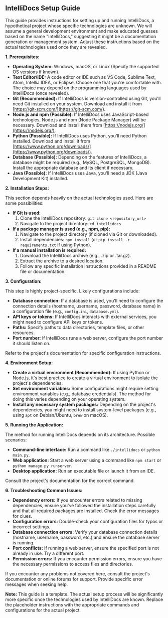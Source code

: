 ## IntelliDocs Setup Guide

This guide provides instructions for setting up and running IntelliDocs, a hypothetical project whose specific technologies are unknown. We will assume a general development environment and make educated guesses based on the name "IntelliDocs," suggesting it might be a documentation generation or management system.  Adjust these instructions based on the actual technologies used once they are revealed.


**1. Prerequisites:**

* **Operating System:**  Windows, macOS, or Linux (Specify the supported OS versions if known).
* **Text Editor/IDE:** A code editor or IDE such as VS Code, Sublime Text, Atom, IntelliJ IDEA, or Eclipse.  Choose one that you're comfortable with.  The choice may depend on the programming languages used by IntelliDocs (once revealed).
* **Git (Recommended):** If IntelliDocs is version-controlled using Git, you'll need Git installed on your system.  Download and install it from [https://git-scm.com/](https://git-scm.com/).
* **Node.js and npm (Possible):**  If IntelliDocs uses JavaScript-based technologies, Node.js and npm (Node Package Manager) will be necessary. Download and install them from [https://nodejs.org/](https://nodejs.org/).
* **Python (Possible):**  If IntelliDocs uses Python, you'll need Python installed.  Download and install it from [https://www.python.org/downloads/](https://www.python.org/downloads/).
* **Database (Possible):** Depending on the features of IntelliDocs, a database might be required (e.g., MySQL, PostgreSQL, MongoDB). Install the appropriate database and its client if necessary.
* **Java (Possible):**  If IntelliDocs uses Java, you'll need a JDK (Java Development Kit) installed.


**2. Installation Steps:**

This section depends heavily on the actual technologies used.  Here are some possibilities:

* **If Git is used:**
    1. Clone the IntelliDocs repository: `git clone <repository_url>`
    2. Navigate to the project directory: `cd intellidocs`
* **If a package manager is used (e.g., npm, pip):**
    1. Navigate to the project directory (if cloned via Git or downloaded).
    2. Install dependencies: `npm install` (or `pip install -r requirements.txt` if using Python).
* **If a manual installation is required:**
    1. Download the IntelliDocs archive (e.g., .zip or .tar.gz).
    2. Extract the archive to a desired location.
    3. Follow any specific installation instructions provided in a README file or documentation.

**3. Configuration:**

This step is highly project-specific.  Likely configurations include:

* **Database connection:**  If a database is used, you'll need to configure the connection details (hostname, username, password, database name) in a configuration file (e.g., `config.ini`, `database.yml`).
* **API keys or tokens:**  If IntelliDocs interacts with external services, you might need to configure API keys or tokens.
* **Paths:**  Specify paths to data directories, template files, or other resources.
* **Port number:**  If IntelliDocs runs a web server, configure the port number it should listen on.

Refer to the project's documentation for specific configuration instructions.

**4. Environment Setup:**

* **Create a virtual environment (Recommended):**  If using Python or Node.js, it's best practice to create a virtual environment to isolate the project's dependencies.
* **Set environment variables:** Some configurations might require setting environment variables (e.g., database credentials).  The method for doing this varies depending on your operating system.
* **Install any necessary system packages:**  Depending on the project's dependencies, you might need to install system-level packages (e.g., using `apt` on Debian/Ubuntu, `brew` on macOS).

**5. Running the Application:**

The method for running IntelliDocs depends on its architecture. Possible scenarios:

* **Command-line interface:**  Run a command like `./intellidocs` or `python main.py`.
* **Web application:**  Start a web server using a command like `npm start` or `python manage.py runserver`.
* **Desktop application:**  Run an executable file or launch it from an IDE.

Consult the project's documentation for the correct command.


**6. Troubleshooting Common Issues:**

* **Dependency errors:**  If you encounter errors related to missing dependencies, ensure you've followed the installation steps carefully and that all required packages are installed.  Check the error messages for clues.
* **Configuration errors:**  Double-check your configuration files for typos or incorrect settings.
* **Database connection errors:**  Verify your database connection details (hostname, username, password, etc.) and ensure the database server is running.
* **Port conflicts:**  If running a web server, ensure the specified port is not already in use. Try a different port.
* **Permission errors:**  If you encounter permission errors, ensure you have the necessary permissions to access files and directories.

If you encounter any problems not covered here, consult the project's documentation or online forums for support.  Provide specific error messages when seeking help.


**Note:** This guide is a template.  The actual setup process will be significantly more specific once the technologies used by IntelliDocs are known.  Replace the placeholder instructions with the appropriate commands and configurations for the actual project.
